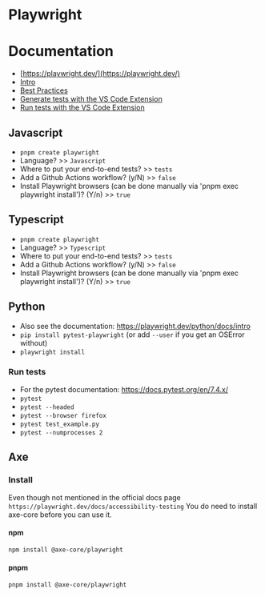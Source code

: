 # Playwright

# Documentation

* [https://playwright.dev/](https://playwright.dev/)
* [Intro](https://playwright.dev/docs/intro)
* [Best Practices](https://playwright.dev/docs/best-practices)
* [Generate tests with the VS Code Extension](https://www.youtube.com/watch?v=5XIZPqKkdBA)
* [Run tests with the VS Code Extension](https://www.youtube.com/watch?v=mQmcIBMsc38)

## Javascript

* `pnpm create playwright`
* Language? >> `Javascript`
* Where to put your end-to-end tests? >> `tests`
* Add a Github Actions workflow? (y/N) >> `false`
* Install Playwright browsers (can be done manually via 'pnpm exec playwright install')? (Y/n) >> `true`

## Typescript

* `pnpm create playwright`
* Language? >> `Typescript`
* Where to put your end-to-end tests? >> `tests`
* Add a Github Actions workflow? (y/N) >> `false`
* Install Playwright browsers (can be done manually via 'pnpm exec playwright install')? (Y/n) >> `true`

## Python

* Also see the documentation: https://playwright.dev/python/docs/intro
* `pip install pytest-playwright` (or add `--user` if you get an OSError without)
* `playwright install`

### Run tests

* For the pytest documentation: https://docs.pytest.org/en/7.4.x/
* `pytest`
* `pytest --headed`
* `pytest --browser firefox`
* `pytest test_example.py`
* `pytest --numprocesses 2`

## Axe

### Install

Even though not mentioned in the official docs page `https://playwright.dev/docs/accessibility-testing`
You do need to install axe-core before you can use it.

#### npm

```bash
npm install @axe-core/playwright
```

#### pnpm

```bash
pnpm install @axe-core/playwright
```